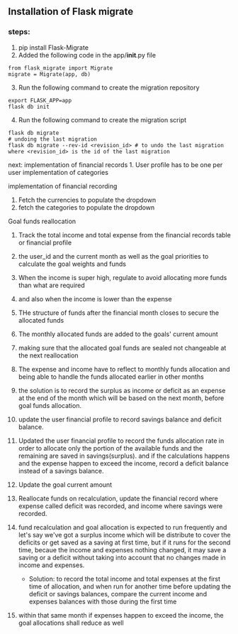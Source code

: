 ## Installation of Flask migrate
### steps:
1. pip install Flask-Migrate
2. Added the following code in the app/__init__.py file
```
from flask_migrate import Migrate
migrate = Migrate(app, db)
```
3. Run the following command to create the migration repository
```
export FLASK_APP=app
flask db init
```

4. Run the following command to create the migration script
```
flask db migrate
# undoing the last migration
flask db migrate --rev-id <revision_id> # to undo the last migration where <revision_id> is the id of the last migration

```

next:
implementation of financial records
    1. User profile has to be one per user
implementation of categories


implementation of financial recording
1. Fetch the currencies to populate the dropdown
2. fetch the categories to populate the dropdown

Goal funds reallocation
1. Track the total income and total expense from the financial records table or financial profile

2. the user_id and the current month as well as the goal priorities to calculate the goal weights and funds
3. When the income is super high, regulate to avoid allocating more funds than what are required
4. and also when the income is lower than the expense
5. THe structure of funds after the financial month closes to secure the allocated funds
6. The monthly allocated funds are added to the goals' current amount
7. making sure that the allocated goal funds are sealed not changeable at the next reallocation
8. The expense and income have to reflect to monthly funds allocation and being able to handle the funds allocated earlier in other months
9. the solution is to record the surplus as income or deficit as an expense at the end of the month which will be based on the next month, before goal funds allocation.
10. update the user financial profile to record savings balance and deficit balance.
11. Updated the user financial profile to record the funds allocation rate in order to allocate only the portion of the available funds and the remaining are saved in savings(surplus). and if the calculations happens and the expense happen to exceed the income, record a deficit balance instead of a savings balance.

12. Update the goal current amount
13. Reallocate funds on recalculation, update the financial record where expense called deficit was recorded, and income where savings were recorded.
14. fund recalculation and goal allocation is expected to run frequently and let's say we've got a surplus income which will be distribute to cover the deficits or get saved as a saving at first time, but if it runs for the second time, becaue the income and expenses nothing changed, it may save a saving or a deficit without taking into account that no changes made in income and expenses.
    - Solution: to record the total income and total expenses at the first time of allocation, and when run for another time before updating the deficit or savings balances, compare the current income and expenses balances with those during the first time

15. within that same month if expenses happen to exceed the income, the goal allocations shall reduce as well
